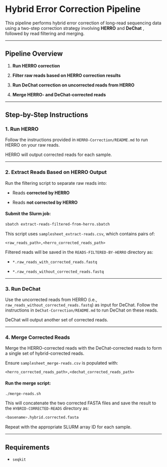 # Hybrid Error Correction Pipeline

This pipeline performs hybrid error correction of long-read sequencing data using a two-step correction strategy involving **HERRO** and **DeChat** , followed by read filtering and merging.

---

## Pipeline Overview

1. **Run HERRO correction**

2. **Filter raw reads based on HERRO correction results**

3. **Run DeChat correction on uncorrected reads from HERRO**

4. **Merge HERRO- and DeChat-corrected reads**

---

## Step-by-Step Instructions

### 1. Run HERRO

Follow the instructions provided in `HERRO-Correction/README.md` to run HERRO on your raw reads.

HERRO will output corrected reads for each sample.

---

### 2. Extract Reads Based on HERRO Output

Run the filtering script to separate raw reads into:

- Reads **corrected by HERRO**

- Reads **not corrected by HERRO**

#### Submit the Slurm job:

```bash
sbatch extract-reads-filtered-from-herro.sbatch
```

This script uses `samplesheet_extract-reads.csv`, which contains pairs of:

```php-template
<raw_reads_path>,<herro_corrected_reads_path>
```

Filtered reads will be saved in the `READS-FILTERED-BY-HERRO` directory as:

- `*.raw_reads_with_corrected_reads.fastq`

- `*.raw_reads_without_corrected_reads.fastq`

---

### 3. Run DeChat

Use the uncorrected reads from HERRO (i.e., `raw_reads_without_corrected_reads.fastq`) as input for DeChat.
Follow the instructions in `DeChat-Correction/README.md` to run DeChat on these reads.

DeChat will output another set of corrected reads.

---

### 4. Merge Corrected Reads

Merge the HERRO-corrected reads with the DeChat-corrected reads to form a single set of hybrid-corrected reads.

Ensure `samplesheet_merge-reads.csv` is populated with:

```
<herro_corrected_reads_path>,<dechat_corrected_reads_path>
```

#### Run the merge script:

```bash
./merge-reads.sh
```

This will concatenate the two corrected FASTA files and save the result to the `HYBRID-CORRECTED-READS` directory as:

```bash
<basename>.hybrid.corrected.fasta
```

Repeat with the appropriate SLURM array ID for each sample.

---

## Requirements

- `seqkit`
